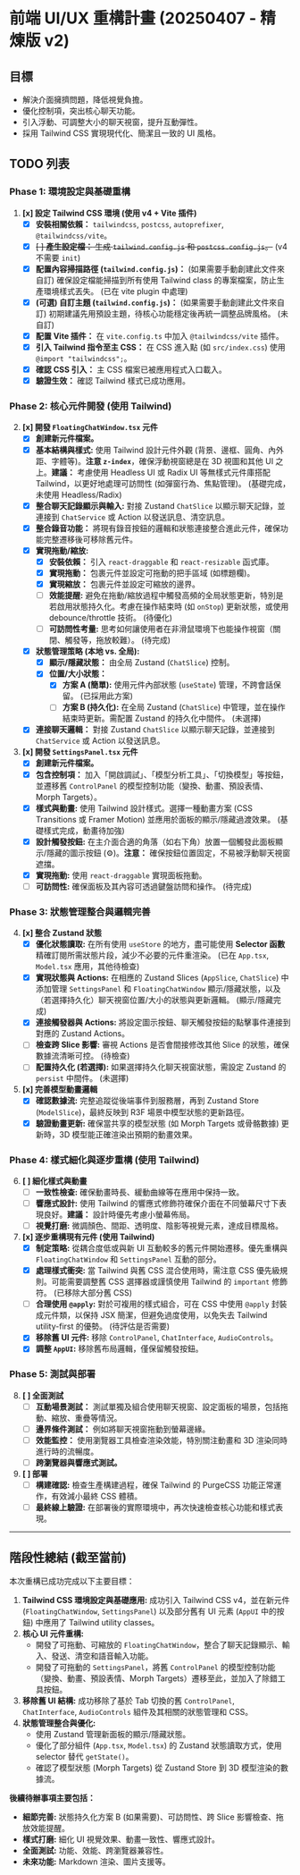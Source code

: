 # 前端 UI/UX 重構計畫 (20250407 - 精煉版 v2)

## 目標

-   解決介面擁擠問題，降低視覺負擔。
-   優化控制項，突出核心聊天功能。
-   引入浮動、可調整大小的聊天視窗，提升互動彈性。
-   採用 Tailwind CSS 實現現代化、簡潔且一致的 UI 風格。

## TODO 列表

### Phase 1: 環境設定與基礎重構

1.  **[x] 設定 Tailwind CSS 環境 (使用 v4 + Vite 插件)**
    *   [x] **安裝相關依賴：** `tailwindcss`, `postcss`, `autoprefixer`, `@tailwindcss/vite`。
    *   [x] ~~[ ] **產生設定檔：** 生成 `tailwind.config.js` 和 `postcss.config.js`。~~ (v4 不需要 `init`)
    *   [x] **配置內容掃描路徑 (`tailwind.config.js`)：** (如果需要手動創建此文件來自訂) 確保設定檔能掃描到所有使用 Tailwind class 的專案檔案，防止生產環境樣式丟失。 (已在 vite plugin 中處理)
    *   [x] **(可選) 自訂主題 (`tailwind.config.js`)：** (如果需要手動創建此文件來自訂) 初期建議先用預設主題，待核心功能穩定後再統一調整品牌風格。 (未自訂)
    *   [x] **配置 Vite 插件：** 在 `vite.config.ts` 中加入 `@tailwindcss/vite` 插件。
    *   [x] **引入 Tailwind 指令至主 CSS：** 在 CSS 進入點 (如 `src/index.css`) 使用 `@import "tailwindcss";`。
    *   [x] **確認 CSS 引入：** 主 CSS 檔案已被應用程式入口載入。
    *   [x] **驗證生效：** 確認 Tailwind 樣式已成功應用。

### Phase 2: 核心元件開發 (使用 Tailwind)

2.  **[x] 開發 `FloatingChatWindow.tsx` 元件**
    *   [x] **創建新元件檔案。**
    *   [x] **基本結構與樣式:** 使用 Tailwind 設計元件外觀 (背景、邊框、圓角、內外距、字體等)。**注意 `z-index`**，確保浮動視窗總是在 3D 視圖和其他 UI 之上。**建議：** 考慮使用 Headless UI 或 Radix UI 等無樣式元件庫搭配 Tailwind，以更好地處理可訪問性 (如彈窗行為、焦點管理)。 (基礎完成，未使用 Headless/Radix)
    *   [x] **整合聊天記錄顯示與輸入:** 對接 Zustand `ChatSlice` 以顯示聊天記錄，並連接到 `ChatService` 或 Action 以發送訊息、清空訊息。
    *   [x] **整合錄音功能：** 將現有錄音按鈕的邏輯和狀態連接整合進此元件，確保功能完整遷移後可移除舊元件。
    *   [x] **實現拖動/縮放:**
        *   [x] **安裝依賴：** 引入 `react-draggable` 和 `react-resizable` 函式庫。
        *   [x] **實現拖動：** 包裹元件並設定可拖動的把手區域 (如標題欄)。
        *   [x] **實現縮放：** 包裹元件並設定可縮放的邊界。
        *   [ ] **效能提醒:** 避免在拖動/縮放過程中觸發高頻的全局狀態更新，特別是若啟用狀態持久化。考慮在操作結束時 (如 `onStop`) 更新狀態，或使用 debounce/throttle 技術。 (待優化)
        *   [ ] **可訪問性考量:** 思考如何讓使用者在非滑鼠環境下也能操作視窗（關閉、觸發等，拖放較難）。 (待完成)
    *   [x] **狀態管理策略 (本地 vs. 全局):**
        *   [x] **顯示/隱藏狀態：** 由全局 Zustand (`ChatSlice`) 控制。
        *   [x] **位置/大小狀態：**
            *   [x] **方案 A (簡單):** 使用元件內部狀態 (`useState`) 管理，不跨會話保留。 (已採用此方案)
            *   [ ] **方案 B (持久化):** 在全局 Zustand (`ChatSlice`) 中管理，並在操作結束時更新。需配置 Zustand 的持久化中間件。 (未選擇)
    *   [x] **連接聊天邏輯：** 對接 Zustand `ChatSlice` 以顯示聊天記錄，並連接到 `ChatService` 或 Action 以發送訊息。

3.  **[x] 開發 `SettingsPanel.tsx` 元件**
    *   [x] **創建新元件檔案。**
    *   [x] **包含控制項：** 加入「開啟調試」、「模型分析工具」、「切換模型」等按鈕，並遷移舊 `ControlPanel` 的模型控制功能（變換、動畫、預設表情、Morph Targets）。
    *   [x] **樣式與動畫:** 使用 Tailwind 設計樣式。選擇一種動畫方案 (CSS Transitions 或 Framer Motion) 並應用於面板的顯示/隱藏過渡效果。 (基礎樣式完成，動畫待加強)
    *   [x] **設計觸發按鈕:** 在主介面合適的角落（如右下角）放置一個觸發此面板顯示/隱藏的圖示按鈕 (⚙️)。**注意：** 確保按鈕位置固定，不易被浮動聊天視窗遮擋。
    *   [x] **實現拖動:** 使用 `react-draggable` 實現面板拖動。
    *   [ ] **可訪問性:** 確保面板及其內容可透過鍵盤訪問和操作。 (待完成)

### Phase 3: 狀態管理整合與邏輯完善

4.  **[x] 整合 Zustand 狀態**
    *   [x] **優化狀態讀取:** 在所有使用 `useStore` 的地方，盡可能使用 **Selector 函數** 精確訂閱所需狀態片段，減少不必要的元件重渲染。 (已在 `App.tsx`, `Model.tsx` 應用，其他待檢查)
    *   [x] **實現狀態與 Actions:** 在相應的 Zustand Slices (`AppSlice`, `ChatSlice`) 中添加管理 `SettingsPanel` 和 `FloatingChatWindow` 顯示/隱藏狀態，以及（若選擇持久化）聊天視窗位置/大小的狀態與更新邏輯。 (顯示/隱藏完成)
    *   [x] **連接觸發器與 Actions:** 將設定圖示按鈕、聊天觸發按鈕的點擊事件連接到對應的 Zustand Actions。
    *   [ ] **檢查跨 Slice 影響:** 審視 Actions 是否會間接修改其他 Slice 的狀態，確保數據流清晰可控。 (待檢查)
    *   [ ] **配置持久化 (若選擇):** 如果選擇持久化聊天視窗狀態，需設定 Zustand 的 `persist` 中間件。 (未選擇)

5.  **[x] 完善模型動畫邏輯**
    *   [x] **確認數據流:** 完整追蹤從後端事件到服務層，再到 Zustand Store (`ModelSlice`)，最終反映到 R3F 場景中模型狀態的更新路徑。
    *   [x] **驗證動畫更新:** 確保當共享的模型狀態 (如 Morph Targets 或骨骼數據) 更新時，3D 模型能正確渲染出預期的動畫效果。

### Phase 4: 樣式細化與逐步重構 (使用 Tailwind)

6.  **[ ] 細化樣式與動畫**
    *   [ ] **一致性檢查:** 確保動畫時長、緩動曲線等在應用中保持一致。
    *   [ ] **響應式設計:** 使用 Tailwind 的響應式修飾符確保介面在不同螢幕尺寸下表現良好。**建議：** 設計時優先考慮小螢幕佈局。
    *   [ ] **視覺打磨:** 微調顏色、間距、透明度、陰影等視覺元素，達成目標風格。

7.  **[x] 逐步重構現有元件 (使用 Tailwind)**
    *   [x] **制定策略:** 從耦合度低或與新 UI 互動較多的舊元件開始遷移。優先重構與 `FloatingChatWindow` 和 `SettingsPanel` 互動的部分。
    *   [x] **處理樣式衝突:** 當 Tailwind 與舊 CSS 混合使用時，需注意 CSS 優先級規則。可能需要調整舊 CSS 選擇器或謹慎使用 Tailwind 的 `important` 修飾符。 (已移除大部分舊 CSS)
    *   [ ] **合理使用 `@apply`:** 對於可複用的樣式組合，可在 CSS 中使用 `@apply` 封裝成元件類，以保持 JSX 簡潔，但避免過度使用，以免失去 Tailwind utility-first 的優勢。 (待評估是否需要)
    *   [x] **移除舊 UI 元件:** 移除 `ControlPanel`, `ChatInterface`, `AudioControls`。
    *   [x] **調整 `AppUI`:** 移除舊布局邏輯，僅保留觸發按鈕。

### Phase 5: 測試與部署

8.  **[ ] 全面測試**
    *   [ ] **互動場景測試：** 測試單獨及組合使用聊天視窗、設定面板的場景，包括拖動、縮放、重疊等情況。
    *   [ ] **邊界條件測試：** 例如將聊天視窗拖動到螢幕邊緣。
    *   [ ] **效能監控：** 使用瀏覽器工具檢查渲染效能，特別關注動畫和 3D 渲染同時進行時的流暢度。
    *   [ ] **跨瀏覽器與響應式測試。**

9.  **[ ] 部署**
    *   [ ] **構建確認:** 檢查生產構建過程，確保 Tailwind 的 PurgeCSS 功能正常運作，有效減小最終 CSS 體積。
    *   [ ] **最終線上驗證:** 在部署後的實際環境中，再次快速檢查核心功能和樣式表現。

---

## 階段性總結 (截至當前)

本次重構已成功完成以下主要目標：

1.  **Tailwind CSS 環境設定與基礎應用:** 成功引入 Tailwind CSS v4，並在新元件 (`FloatingChatWindow`, `SettingsPanel`) 以及部分舊有 UI 元素 (`AppUI` 中的按鈕) 中應用了 Tailwind utility classes。
2.  **核心 UI 元件重構:**
    *   開發了可拖動、可縮放的 `FloatingChatWindow`，整合了聊天記錄顯示、輸入、發送、清空和語音輸入功能。
    *   開發了可拖動的 `SettingsPanel`，將舊 `ControlPanel` 的模型控制功能（變換、動畫、預設表情、Morph Targets）遷移至此，並加入了除錯工具按鈕。
3.  **移除舊 UI 結構:** 成功移除了基於 Tab 切換的舊 `ControlPanel`, `ChatInterface`, `AudioControls` 組件及其相關的狀態管理和 CSS。
4.  **狀態管理整合與優化:**
    *   使用 Zustand 管理新面板的顯示/隱藏狀態。
    *   優化了部分組件 (`App.tsx`, `Model.tsx`) 的 Zustand 狀態讀取方式，使用 selector 替代 `getState()`。
    *   確認了模型狀態 (Morph Targets) 從 Zustand Store 到 3D 模型渲染的數據流。

**後續待辦事項主要包括：**

*   **細節完善:** 狀態持久化方案 B (如果需要)、可訪問性、跨 Slice 影響檢查、拖放效能提醒。
*   **樣式打磨:** 細化 UI 視覺效果、動畫一致性、響應式設計。
*   **全面測試:** 功能、效能、跨瀏覽器兼容性。
*   **未來功能:** Markdown 渲染、圖片支援等。